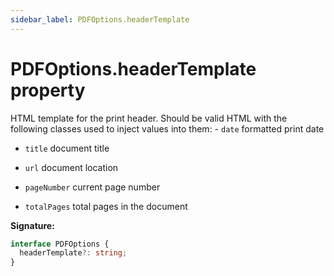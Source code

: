 ```yaml
---
sidebar_label: PDFOptions.headerTemplate
---
```


# PDFOptions.headerTemplate property

HTML template for the print header. Should be valid HTML with the following classes used to inject values into them: - `date` formatted print date

- `title` document title

- `url` document location

- `pageNumber` current page number

- `totalPages` total pages in the document

**Signature:**

```typescript
interface PDFOptions {
  headerTemplate?: string;
}
```
